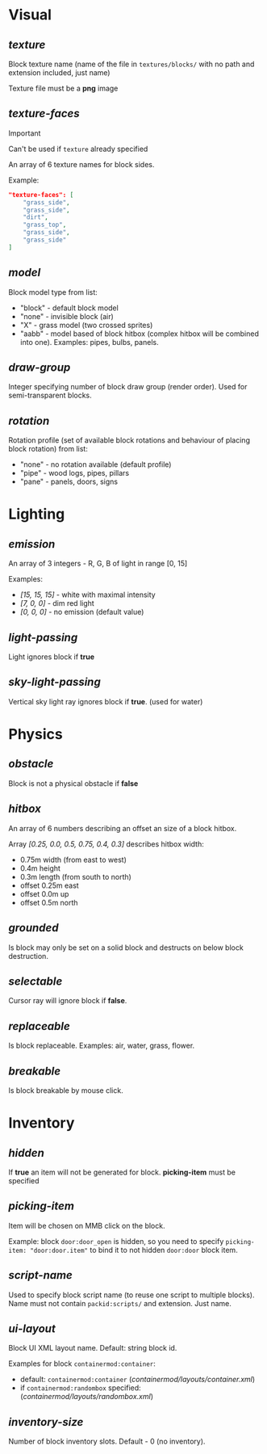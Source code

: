 # Visual

## *texture*

Block texture name (name of the file in `textures/blocks/` with no path and extension included, just name)

Texture file must be a **png** image

## *texture-faces*

> [!IMPORTANT]
> Can't be used if `texture` already specified

An array of 6 texture names for block sides.

Example:
```json
"texture-faces": [
    "grass_side",
    "grass_side",
    "dirt",
    "grass_top",
    "grass_side",
    "grass_side"
]
```

## *model*

Block model type from list:
- "block" - default block model
- "none" - invisible block (air)
- "X" - grass model (two crossed sprites)
- "aabb" - model based of block hitbox (complex hitbox will be combined into one). Examples: pipes, bulbs, panels.

## *draw-group*

Integer specifying number of block draw group (render order). Used for semi-transparent blocks.

## *rotation*

Rotation profile (set of available block rotations and behaviour of placing block rotation) from list:

- "none" - no rotation available (default profile)
- "pipe" - wood logs, pipes, pillars
- "pane" - panels, doors, signs

# Lighting

## *emission*

An array of 3 integers - R, G, B of light in range \[0, 15\]

Examples:

- *\[15, 15, 15\]* - white with maximal intensity
- *\[7, 0, 0\]* - dim red light
- *\[0, 0, 0\]* - no emission (default value)

## *light-passing*

Light ignores block if **true**

## *sky-light-passing*

Vertical sky light ray ignores block if **true**. (used for water)

# Physics

## *obstacle*

Block is not a physical obstacle if **false**

## *hitbox*

An array of 6 numbers describing an offset an size of a block hitbox.

Array *\[0.25, 0.0, 0.5,  0.75, 0.4, 0.3\]* describes hitbox width:
- 0.75m width (from east to west)
- 0.4m height
- 0.3m length (from south to north)
- offset 0.25m east
- offset 0.0m up
- offset 0.5m north

## *grounded*

Is block may only be set on a solid block and destructs on below block destruction.

## *selectable*

Cursor ray will ignore block if **false**.

## *replaceable*

Is block replaceable. Examples: air, water, grass, flower.

## *breakable*

Is block breakable by mouse click.

# Inventory

## *hidden*

If **true** an item will not be generated for block. **picking-item** must be specified

## *picking-item*

Item will be chosen on MMB click on the block.

Example: block `door:door_open` is hidden, so you need to specify `picking-item: "door:door.item"` to bind it to not hidden `door:door` block item.

## *script-name*

Used to specify block script name (to reuse one script to multiple blocks). Name must not contain `packid:scripts/` and extension. Just name.

## *ui-layout*

Block UI XML layout name. Default: string block id.

Examples for block `containermod:container`:
- default: `containermod:container` (*containermod/layouts/container.xml*)
- if `containermod:randombox` specified: (*containermod/layouts/randombox.xml*)

## *inventory-size*

Number of block inventory slots. Default - 0 (no inventory).

